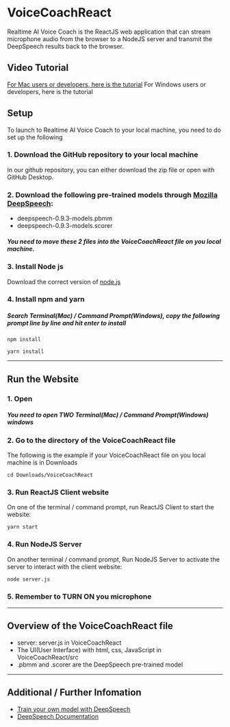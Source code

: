 # VoiceCoachReact
Realtime AI Voice Coach is the ReactJS web application that can stream microphone audio from the browser
to a NodeJS server and transmit the DeepSpeech results back to the browser.  
## Video Tutorial
[For Mac users or developers, here is the tutorial](https://youtu.be/3v-AcyKFpV4)
For Windows users or developers, here is the tutorial


## Setup  
To launch to Realtime AI Voice Coach to your local machine, you need to do set up the following
### 1. Download the GitHub repository to your local machine
In our github repository, you can either download the zip file or open with GitHub Desktop.

### 2. Download the following pre-trained models through [Mozilla DeepSpeech](https://github.com/mozilla/DeepSpeech/releases/tag/v0.9.3):
* deepspeech-0.9.3-models.pbmm
* deepspeech-0.9.3-models.scorer
##### You need to move these 2 files into the VoiceCoachReact file on you local machine.

### 3. Install Node js
Download the correct version of [node.js](https://nodejs.org/en/download/)

### 4. Install npm and yarn
##### Search Terminal(Mac) / Command Prompt(Windows), copy the following prompt line by line and hit enter to install

```
npm install
```
```
yarn install
```
---
## Run the Website
### 1. Open 
##### You need to open TWO Terminal(Mac) / Command Prompt(Windows) windows

### 2. Go to the directory of the VoiceCoachReact file
The following is the example if your VoiceCoachReact file on you local machine is in Downloads
```
cd Downloads/VoiceCoachReact
```

### 3. Run ReactJS Client website
On one of the terminal / command prompt, run ReactJS Client to start the website:
```
yarn start
```

### 4. Run NodeJS Server
On another terminal / command prompt, Run NodeJS Server to activate the server to interact with the client website:

```
node server.js
```

### 5. Remember to TURN ON you microphone

---
## Overview of the VoiceCoachReact file
* server: server.js in VoiceCoachReact
* The UI(User Interface) with html, css, JavaScript in VoiceCoachReact/src
* .pbmm and .scorer are the DeepSpeech pre-trained model
---
## Additional / Further Infomation
* [Train your own model with DeepSpeech](https://deepspeech.readthedocs.io/en/v0.9.3/TRAINING.html)
* [DeepSpeech Documentation](https://deepspeech.readthedocs.io/en/v0.9.3/?badge=latest)

